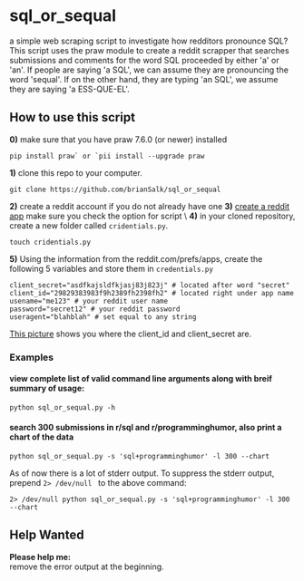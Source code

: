 # sql_or_sequal
a simple web scraping script to investigate how redditors pronounce SQL?
This script uses the praw module to create a reddit scrapper that searches submissions and comments for the word SQL proceeded by either 'a' or 'an'.
If people are saying 'a SQL', we can assume they are pronouncing the word 'sequal'.  If on the other hand, they are typing 'an SQL', we assume they 
are saying 'a ESS-QUE-EL'.

## How to use this script
**0)** make sure that you have praw 7.6.0 (or newer) installed 
```
pip install praw` or `pii install --upgrade praw
```
**1)** clone this repo to your computer. 
```
git clone https://github.com/brianSalk/sql_or_sequal
```
**2)** create a reddit account if you do not already have one 
**3)** [create a reddit app](https://www.reddit.com/prefs/apps/) make sure you check the option for script \ 
**4)** in your cloned repository, create a new folder called `cridentials.py`.
```
touch cridentials.py
```
**5)** Using the information from the reddit.com/prefs/apps, create the following 5 variables and store them in `credentials.py`
```
client_secret="asdfkajsldfkjasj83j823j" # located after word "secret"
client_id="29829383983f9h2389fh2398fh2" # located right under app name
usename="me123" # your reddit user name
password="secret12" # your reddit password
useragent="blahblah" # set equal to any string
```
[This picture](https://imgur.com/a/7PMAFCW) shows you where the client_id and client_secret are.

### Examples
#### view complete list of valid command line arguments along with breif summary of usage:
```
python sql_or_sequal.py -h
```
#### search 300 submissions in r/sql and r/programminghumor, also print a chart of the data
```
python sql_or_sequal.py -s 'sql+programminghumor' -l 300 --chart
```
As of now there is a lot of stderr output.  To suppress the stderr output, prepend `2> /dev/null ` to the above command: 
```
2> /dev/null python sql_or_sequal.py -s 'sql+programminghumor' -l 300 --chart
```
## Help Wanted
**Please help me:** \
remove the error output at the beginning. 



